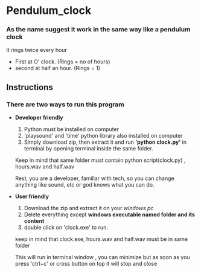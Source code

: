 # Pendulum_clock
### As the name suggest it work in the same way like a pendulum clock
It rings twice every hour
  * First at O' clock. (Rings = no of hours)
  * second at half an hour. (Rings = 1)

## Instructions

### There are two ways to run this program 

* <b>Developer friendly</b>
  1. Python must be installed on computer
  1. 'playsound' and 'time' python library also installed on computer
  1. Simply download zip, then extract it and run __'python clock.py'__ in terminal by opening terminal inside the same folder.
  <p> Keep in mind that same folder must contain python script(clock.py) , hours.wav and half.wav</p>
  <p> Rest, you are a developer, familiar with tech, so you can change anything like sound, etc or god knows what you can do.</p>  

* <b>User friendly</b>
  1.  Download the zip and extract it on your <em>windows pc</em>
  1. Delete everything except <b>windows executable named folder and its content</b>
  1. double click on 'clock.exe' to run.

  <p>keep in mind that clock.exe, hours.wav and half.wav must be in same folder </p>
  <p> This will run in terminal window , you can minimize but as soon as you press 'ctrl+c' or cross button on top it will stop and close</p>
